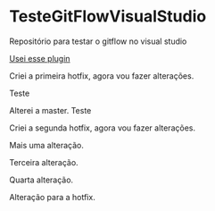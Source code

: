 # TesteGitFlowVisualStudio
Repositório para testar o gitflow no visual studio

[Usei esse plugin](https://marketplace.visualstudio.com/items?itemName=vs-publisher-57624.GitFlowforVisualStudio2022)


Criei a primeira hotfix, agora vou fazer alterações.

Teste

Alterei a master.
Teste

Criei a segunda hotfix, agora vou fazer alterações.

Mais uma alteração.

Terceira alteração.

Quarta alteração.

Alteração para a hotfix.